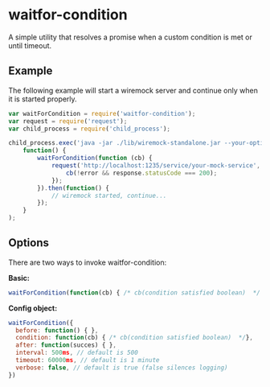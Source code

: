 waitfor-condition
=========

A simple utility that resolves a promise when a custom condition is met or until timeout.

## Example

The following example will start a wiremock server and continue only when it is started properly.

```javascript
var waitForCondition = require('waitfor-condition');
var request = require('request');
var child_process = require('child_process');

child_process.exec('java -jar ./lib/wiremock-standalone.jar --your-options', 
    function() {
        waitForCondition(function (cb) {
            request('http://localhost:1235/service/your-mock-service', function (error, response) {
                cb(!error && response.statusCode === 200);
            });
        }).then(function() {
            // wiremock started, continue...
        });
    }
);
```

## Options

There are two ways to invoke waitfor-condition:

**Basic:**

```javascript
waitForCondition(function(cb) { /* cb(condition satisfied boolean)  */ }, [timeoutMs], [intervalMs])
```

**Config object:**

```javascript
waitForCondition({
  before: function() { },
  condition: function(cb) { /* cb(condition satisfied boolean)  */},
  after: function(succes) { },
  interval: 500ms, // default is 500
  timeout: 60000ms, // default is 1 minute
  verbose: false, // default is true (false silences logging)
})
```
